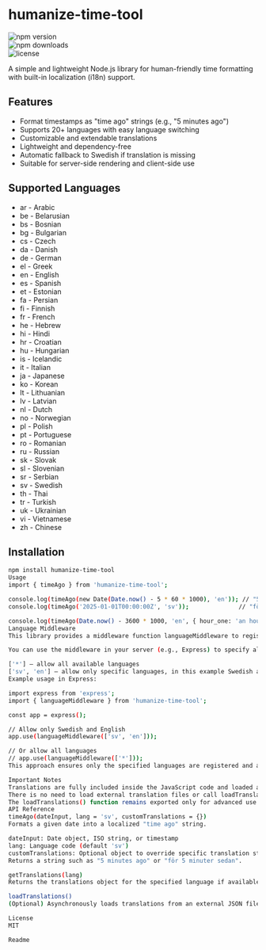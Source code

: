 # humanize-time-tool

![npm version](https://img.shields.io/npm/v/humanize-time-tool.svg)  
![npm downloads](https://img.shields.io/npm/dm/humanize-time-tool.svg)  
![license](https://img.shields.io/npm/l/humanize-time-tool.svg?cacheBust=1)  

A simple and lightweight Node.js library for human-friendly time formatting with built-in localization (i18n) support.

## Features

- Format timestamps as "time ago" strings (e.g., "5 minutes ago")
- Supports 20+ languages with easy language switching
- Customizable and extendable translations  
- Lightweight and dependency-free  
- Automatic fallback to Swedish if translation is missing  
- Suitable for server-side rendering and client-side use

## Supported Languages

<!-- LANGUAGES_START -->
- ar - Arabic  
- be - Belarusian  
- bs - Bosnian  
- bg - Bulgarian  
- cs - Czech  
- da - Danish  
- de - German  
- el - Greek  
- en - English  
- es - Spanish  
- et - Estonian  
- fa - Persian  
- fi - Finnish  
- fr - French  
- he - Hebrew  
- hi - Hindi  
- hr - Croatian  
- hu - Hungarian  
- is - Icelandic  
- it - Italian  
- ja - Japanese  
- ko - Korean  
- lt - Lithuanian  
- lv - Latvian  
- nl - Dutch  
- no - Norwegian  
- pl - Polish  
- pt - Portuguese  
- ro - Romanian  
- ru - Russian  
- sk - Slovak  
- sl - Slovenian  
- sr - Serbian  
- sv - Swedish  
- th - Thai  
- tr - Turkish  
- uk - Ukrainian  
- vi - Vietnamese  
- zh - Chinese  
<!-- LANGUAGES_END -->

## Installation

```bash
npm install humanize-time-tool
Usage
import { timeAgo } from 'humanize-time-tool';

console.log(timeAgo(new Date(Date.now() - 5 * 60 * 1000), 'en')); // "5 minutes ago"
console.log(timeAgo('2025-01-01T00:00:00Z', 'sv'));              // "för några sekunder sedan" (example Swedish translation)

console.log(timeAgo(Date.now() - 3600 * 1000, 'en', { hour_one: 'an hour ago' })); // Custom override for one-hour string
Language Middleware
This library provides a middleware function languageMiddleware to register and limit which languages are allowed (activated) at runtime.

You can use the middleware in your server (e.g., Express) to specify allowed languages with one of these options:

['*'] — allow all available languages
['sv', 'en'] — allow only specific languages, in this example Swedish and English
Example usage in Express:

import express from 'express';
import { languageMiddleware } from 'humanize-time-tool';

const app = express();

// Allow only Swedish and English
app.use(languageMiddleware(['sv', 'en']));

// Or allow all languages
// app.use(languageMiddleware(['*']));
This approach ensures only the specified languages are registered and available via getTranslations() or timeAgo().

Important Notes
Translations are fully included inside the JavaScript code and loaded automatically.
There is no need to load external translation files or call loadTranslations() in normal usage.
The loadTranslations() function remains exported only for advanced use cases like dynamically updating or overriding translations at runtime.
API Reference
timeAgo(dateInput, lang = 'sv', customTranslations = {})
Formats a given date into a localized "time ago" string.

dateInput: Date object, ISO string, or timestamp
lang: Language code (default 'sv')
customTranslations: Optional object to override specific translation strings
Returns a string such as "5 minutes ago" or "för 5 minuter sedan".

getTranslations(lang)
Returns the translations object for the specified language if available; otherwise returns undefined.

loadTranslations()
(Optional) Asynchronously loads translations from an external JSON file and merges them with built-in defaults. Normally not needed since translations are included in the package.

License
MIT

Readme
